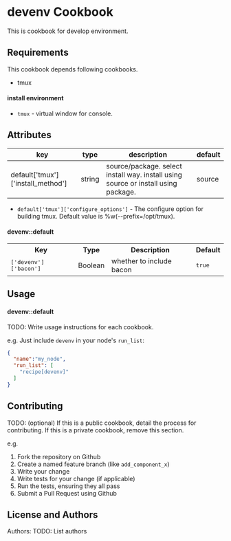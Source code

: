 devenv Cookbook
===============
This is cookbook for develop environment.

Requirements
------------
This cookbook depends following cookbooks.

- tmux

#### install environment
- `tmux` - virtual window for console.


Attributes
----------

| key                               | type   | description                                    | default|
|-----------------------------------|--------|------------------------------------------------|--------|
| default['tmux']['install_method'] | string | source/package. select install way. install using source or install using package. | source |

- `default['tmux']['configure_options']` - The configure option for building tmux. Default value is
                                           %w(--prefix=/opt/tmux).


#### devenv::default
<table>
  <tr>
    <th>Key</th>
    <th>Type</th>
    <th>Description</th>
    <th>Default</th>
  </tr>
  <tr>
    <td><tt>['devenv']['bacon']</tt></td>
    <td>Boolean</td>
    <td>whether to include bacon</td>
    <td><tt>true</tt></td>
  </tr>
</table>

Usage
-----
#### devenv::default
TODO: Write usage instructions for each cookbook.

e.g.
Just include `devenv` in your node's `run_list`:

```json
{
  "name":"my_node",
  "run_list": [
    "recipe[devenv]"
  ]
}
```

Contributing
------------
TODO: (optional) If this is a public cookbook, detail the process for contributing. If this is a private cookbook, remove this section.

e.g.
1. Fork the repository on Github
2. Create a named feature branch (like `add_component_x`)
3. Write your change
4. Write tests for your change (if applicable)
5. Run the tests, ensuring they all pass
6. Submit a Pull Request using Github

License and Authors
-------------------
Authors: TODO: List authors
